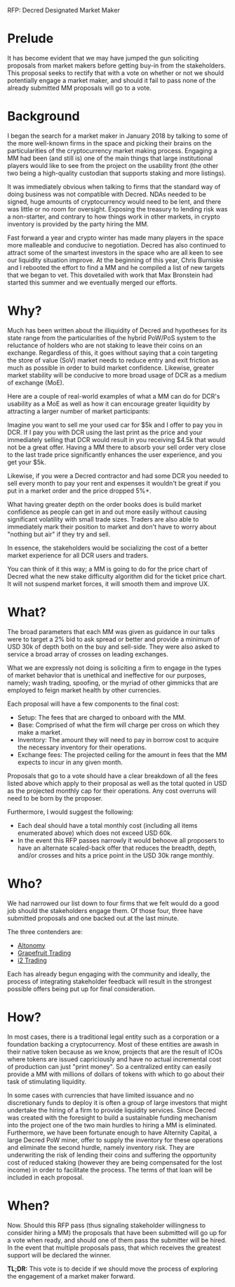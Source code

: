 RFP: Decred Designated Market Maker


# Prelude

It has become evident that we may have jumped the gun soliciting proposals from market makers before getting buy-in from the stakeholders.  This proposal seeks to rectify that with a vote on whether or not we should potentially engage a market maker, and should it fail to pass none of the already submitted MM proposals will go to a vote.

# Background

I began the search for a market maker in January 2018 by talking to some of the more well-known firms in the space and picking their brains on the particularities of the cryptocurrency market making process. Engaging a MM had been (and still is) one of the main things that large institutional players would like to see from the project on the usability front (the other two being a high-quality custodian that supports staking and more listings).

It was immediately obvious when talking to firms that the standard way of doing business was not compatible with Decred.  NDAs needed to be signed, huge amounts of cryptocurrency would need to be lent, and there was little or no room for oversight.  Exposing the treasury to lending risk was a non-starter, and contrary to how things work in other markets, in crypto inventory is provided by the party hiring the MM.

Fast forward a year and crypto winter has made many players in the space more malleable and conducive to negotiation.  Decred has also continued to attract some of the smartest investors in the space who are all keen to see our liquidity situation improve.  At the beginning of this year, Chris Burniske and I rebooted the effort to find a MM and he compiled a list of new targets that we began to vet.  This dovetailed with work that Max Bronstein had started this summer and we eventually merged our efforts.

# Why?

Much has been written about the illiquidity of Decred and hypotheses for its state range from the particularities of the hybrid PoW/PoS system to the reluctance of holders who are not staking to leave their coins on an exchange.  Regardless of this, it goes without saying that a coin targeting the store of value (SoV) market needs to reduce entry and exit friction as much as possible in order to build market confidence. Likewise, greater market stability will be conducive to more broad usage of DCR as a medium of exchange (MoE).


Here are a couple of real-world examples of what a MM can do for DCR's usability as a MoE as well as how it can encourage greater liquidity by attracting a larger number of market participants:

Imagine you want to sell me your used car for $5k and I offer to pay you in DCR.  If I pay you with DCR using the last print as the price and your immediately selling that DCR would result in you receiving $4.5k that would not be a great offer.  Having a MM there to absorb your sell order very close to the last trade price significantly enhances the user experience, and you get your $5k.

Likewise, if you were a Decred contractor and had some DCR you needed to sell every month to pay your rent and expenses it wouldn't be great if you put in a market order and the price dropped 5%+.

What having greater depth on the order books does is build market confidence as people can get in and out more easily without causing significant volatility with small trade sizes.  Traders are also able to immediately mark their position to market and don't have to worry about "nothing but air" if they try and sell.

In essence, the stakeholders would be socializing the cost of a better market experience for all DCR users and traders.

You can think of it this way; a MM is going to do for the price chart of Decred what the new stake difficulty algorithm did for the ticket price chart.
It will not suspend market forces, it will smooth them and improve UX.

# What?

The broad parameters that each MM was given as guidance in our talks were to target a 2% bid to ask spread or better and provide a minimum of USD 30k of depth both on the buy and sell-side.  They were also asked to service a broad array of crosses on leading exchanges.

What we are expressly not doing is soliciting a firm to engage in the types of market behavior that is unethical and ineffective for our purposes, namely; wash trading, spoofing, or the myriad of other gimmicks that are employed to feign market health by other currencies.

Each proposal will have a few components to the final cost:

* Setup: The fees that are charged to onboard with the MM.
* Base: Comprised of what the firm will charge per cross on which they make a market.
* Inventory: The amount they will need to pay in borrow cost to acquire the necessary inventory for their operations.
* Exchange fees: The projected ceiling for the amount in fees that the MM expects to incur in any given month.

Proposals that go to a vote should have a clear breakdown of all the fees listed above which apply to their proposal as well as the total quoted in USD as the projected monthly cap for their operations.  Any cost overruns will need to be born by the proposer.

Furthermore, I would suggest the following:

* Each deal should have a total monthly cost (including all items enumerated above) which does not exceed USD 60k.
* In the event this RFP passes narrowly it would behoove all proposers to have an alternate scaled-back offer that reduces the breadth, depth, and/or crosses and hits a price point in the USD 30k range monthly.

# Who?

We had narrowed our list down to four firms that we felt would do a good job should the stakeholders engage them. Of those four, three have submitted proposals and one backed out at the last minute.

The three contenders are:

* [Altonomy](https://proposals.decred.org/proposals/772d083fef79fa2e443d8424b353deadc3af69c8d8764e473cb200f98f356c60)
* [Grapefruit Trading](https://proposals.decred.org/proposals/4becbe00bd5ae93312426a8cf5eeef78050f5b8b8430b45f3ea54ca89213f82b)
* [i2 Trading](https://proposals.decred.org/proposals/2eb7ddb29f151691ba14ac8c54d53f6692c1f5e8fe06244edf7d3c33fb440bd9)

Each has already begun engaging with the community and ideally, the process of integrating stakeholder feedback will result in the strongest possible offers being put up for final consideration.

# How?

In most cases, there is a traditional legal entity such as a corporation or a foundation backing a cryptocurrency.  Most of these entities are awash in their native token because as we know, projects that are the result of ICOs where tokens are issued capriciously and have no actual incremental cost of production can just "print money".  So a centralized entity can easily provide a MM with millions of dollars of tokens with which to go about their task of stimulating liquidity.

In some cases with currencies that have limited issuance and no discretionary funds to deploy it is often a group of large investors that might undertake the hiring of a firm to provide liquidity services.  Since Decred was created with the foresight to build a sustainable funding mechanism into the project one of the two main hurdles to hiring a MM is eliminated.  Furthermore, we have been fortunate enough to have Alternity Capital, a large Decred PoW miner, offer to supply the inventory for these operations and eliminate the second hurdle, namely inventory risk.  They are underwriting the risk of lending their coins and suffering the opportunity cost of reduced staking (however they are being compensated for the lost income) in order to facilitate the process. The terms of that loan will be included in each proposal.

# When?

Now.  Should this RFP pass (thus signaling stakeholder willingness to consider hiring a MM) the proposals that have been submitted will go up for a vote when ready, and should one of them pass the submitter will be hired.  In the event that multiple proposals pass, that which receives the greatest support will be declared the winner.

**TL;DR:** This vote is to decide if we should move the process of exploring the engagement of a market maker forward.
